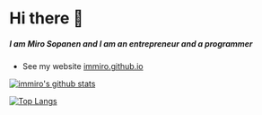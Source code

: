 # Hi there 👋
##### I am Miro Sopanen and I am an entrepreneur and a programmer
- See my website [immiro.github.io](https://immiro.github.io)

[![immiro's github stats](https://github-readme-stats.vercel.app/api?username=immiro&show_icons=true&count_private=true&custom_title=My+Stats)][readme-stats]

[![Top Langs](https://github-readme-stats.vercel.app/api/top-langs/?username=immiro&layout=compact)][readme-stats]

[immiro.github.io]: https://immiro.github.io
[readme-stats]: https://github.com/anuraghazra/github-readme-stats
